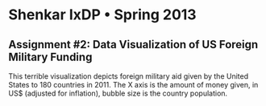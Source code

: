 # Shenkar IxDP • Spring 2013
## Assignment #2: Data Visualization of US Foreign Military Funding

This terrible visualization depicts foreign military aid given by the United States to 180 countries in 2011. The X axis is the amount of money given, in US$ (adjusted for inflation), bubble size is the country population.